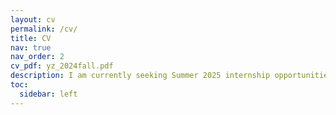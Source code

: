 ```yaml
---
layout: cv
permalink: /cv/
title: CV
nav: true
nav_order: 2
cv_pdf: yz_2024fall.pdf
description: I am currently seeking Summer 2025 internship opportunities. You can download my CV here.
toc:
  sidebar: left
---
```

